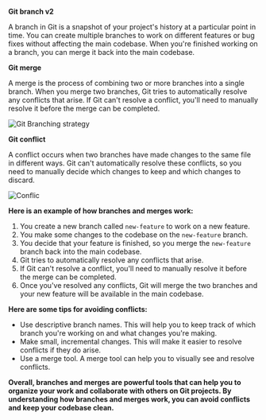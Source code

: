 **Git branch v2**

A branch in Git is a snapshot of your project's history at a particular point in time. You can create multiple branches to work on different features or bug fixes without affecting the main codebase. When you're finished working on a branch, you can merge it back into the main codebase.

**Git merge**

A merge is the process of combining two or more branches into a single branch. When you merge two branches, Git tries to automatically resolve any conflicts that arise. If Git can't resolve a conflict, you'll need to manually resolve it before the merge can be completed.

![Git Branching strategy](git-branching.webp)

**Git conflict**

A conflict occurs when two branches have made changes to the same file in different ways. Git can't automatically resolve these conflicts, so you need to manually decide which changes to keep and which changes to discard.

![Conflic](merge-conflict.png)

**Here is an example of how branches and merges work:**

1. You create a new branch called `new-feature` to work on a new feature.
2. You make some changes to the codebase on the `new-feature` branch.
3. You decide that your feature is finished, so you merge the `new-feature` branch back into the main codebase.
4. Git tries to automatically resolve any conflicts that arise.
5. If Git can't resolve a conflict, you'll need to manually resolve it before the merge can be completed.
6. Once you've resolved any conflicts, Git will merge the two branches and your new feature will be available in the main codebase.

**Here are some tips for avoiding conflicts:**

* Use descriptive branch names. This will help you to keep track of which branch you're working on and what changes you're making.
* Make small, incremental changes. This will make it easier to resolve conflicts if they do arise.
* Use a merge tool. A merge tool can help you to visually see and resolve conflicts.

**Overall, branches and merges are powerful tools that can help you to organize your work and collaborate with others on Git projects. By understanding how branches and merges work, you can avoid conflicts and keep your codebase clean.**